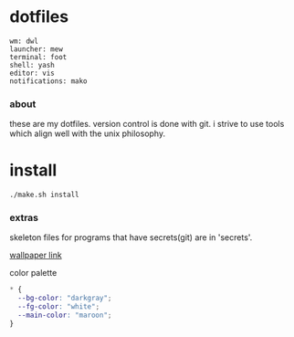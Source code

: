 # dotfiles

```
wm: dwl
launcher: mew
terminal: foot
shell: yash
editor: vis
notifications: mako
```

### about

these are my dotfiles. version control is done with git. i strive to use
tools which align well with the unix philosophy.

# install

```
./make.sh install
```

### extras

skeleton files for programs that have secrets(git) are in 'secrets'.

[wallpaper link](https://wallhaven.cc/w/gpmv73)

color palette

```css
* {
  --bg-color: "darkgray";
  --fg-color: "white";
  --main-color: "maroon";
}
```
